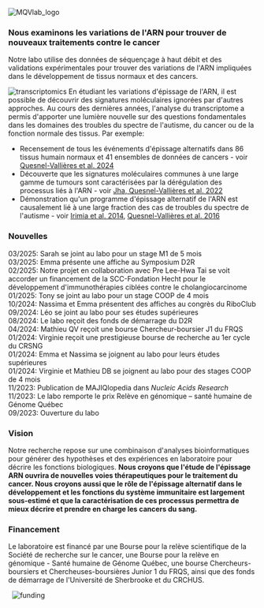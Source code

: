 ![MQVlab_logo](/img/lab_logo_principal.png)
### Nous examinons les variations de l'ARN pour trouver de nouveaux traitements contre le cancer
Notre labo utilise des données de séquençage à haut débit et des 
validations expérimentales pour trouver des variations de l'ARN
impliquées dans le développement de tissus normaux et des cancers.

![transcriptomics](/img/transcriptomics.fr.png)
En étudiant les variations d'épissage de l'ARN, il est possible de
découvrir des signatures moléculaires ignorées par d'autres approches.
Au cours des dernières années, l'analyse du transcriptome a permis
d'apporter une lumière nouvelle sur des questions fondamentales
dans les domaines des troubles du spectre de l'autisme, du
cancer ou de la fonction normale des tissus. Par exemple:
&nbsp;
- Recensement de tous les événements d'épissage alternatifs dans 86 tissus
humain normaux et 41 ensembles de données de cancers - voir [Quesnel-Vallières et al. 2024](https://doi.org/10.1093/nar/gkad1043)  
- Découverte que les signatures moléculaires communes à une large
gamme de tumours sont caractérisées par la dérégulation des processus liés à
l'ARN - voir [Jha, Quesnel-Vallières et al. 2022](https://genomebiology.biomedcentral.com/articles/10.1186/s13059-022-02681-3)  
- Démonstration qu'un programme d'épissage alternatif de l'ARN est causalement lié
à une large fraction des cas de troubles du spectre de l'autisme -
voir [Irimia et al. 2014](https://www.sciencedirect.com/science/article/pii/S0092867414015128?via%3Dihub),
[Quesnel-Vallières et al. 2016](https://www.sciencedirect.com/science/article/pii/S1097276516308061?via%3Dihub)

### Nouvelles
03/2025: Sarah se joint au labo pour un stage M1 de 5 mois  
03/2025: Emma présente une affiche au Symposium D2R  
02/2025: Notre projet en collaboration avec Pre Lee-Hwa Tai se voit accorder
un financement de la SCC-Fondation Hecht pour le développement d'immunothérapies
ciblées contre le cholangiocarcinome  
01/2025: Tony se joint au labo pour un stage COOP de 4 mois  
10/2024: Nassima et Emma présentent des affiches au congrès du RiboClub  
09/2024: Léo se joint au labo pour ses études supérieures  
08/2024: Le labo reçoit des fonds de démarrage du D2R  
04/2024: Mathieu QV reçoit une bourse Chercheur-boursier J1 du FRQS  
01/2024: Virginie reçoit une prestigieuse bourse de recherche au 1er cycle du CRSNG  
01/2024: Emma et Nassima se joignent au labo pour leurs études supérieures  
01/2024: Virginie et Mathieu DB se joignent au labo pour des stages COOP de 4 mois  
11/2023: Publication de MAJIQlopedia dans *Nucleic Acids Research*  
11/2023: Le labo remporte le prix Relève en génomique – santé humaine de Génome Québec  
09/2023: Ouverture du labo  

### Vision
Notre recherche repose sur une combinaison d'analyses bioinformatiques
pour générer des hypothèses et des expériences en laboratoire
pour décrire les fonctions biologiques. **Nous croyons que l'étude
de l'épissage ARN ouvrira de nouvelles voies thérapeutiques pour
le traitement du cancer. Nous croyons aussi que le rôle de
l'épissage alternatif dans le développement et les fonctions
du système immunitaire est largement sous-estimé et que la
caractérisation de ces processus permettra de mieux décrire et
prendre en charge les cancers du sang.**

<!--
Nous recherchons activement des [étudiants aux cycles supérieurs et stagiaires
postdoctoraux](positions) pour mener des [projets](projects)
qui feront progresser les traitements contre le cancer et notre
compréhension du système immunitaire.
-->

### Financement
Le laboratoire est financé par une Bourse pour la relève scientifique
de la Société de recherche sur le cancer, une Bourse pour la relève en
génomique - Santé humaine de Génome Québec, une bourse Chercheurs-boursiers et
Chercheuses-boursières Junior 1 du FRQS, ainsi que des fonds de
démarrage de l'Université de Sherbrooke et du CRCHUS.

&nbsp;
![funding](/img/logos_funding.png)
